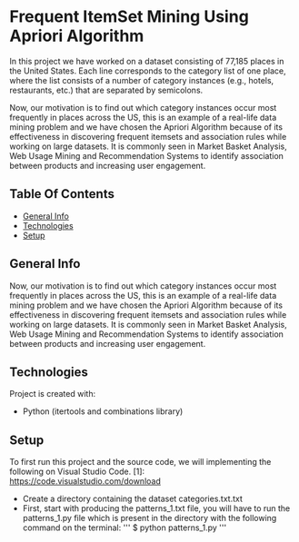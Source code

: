 # Frequent ItemSet Mining Using Apriori Algorithm

In this project we have worked on a dataset consisting of 77,185 places in the United States. 
Each line corresponds to the category list of one place, where the list consists of a number of category 
instances (e.g., hotels, restaurants, etc.) that are separated by semicolons.

Now, our motivation is to find out which category instances occur most frequently in places across the US, this is an example of a real-life data mining problem
and we have chosen the Apriori Algorithm because of its effectiveness in discovering frequent itemsets and association rules while working on large datasets.
It is commonly seen in Market Basket Analysis, Web Usage Mining and Recommendation Systems to identify association between products and increasing user
engagement.
## Table Of Contents
* [General Info](#general-info)
* [Technologies](#technologies)
* [Setup](#setup)

## General Info
Now, our motivation is to find out which category instances occur most frequently in places across the US, this is an example of a real-life data mining problem
and we have chosen the Apriori Algorithm because of its effectiveness in discovering frequent itemsets and association rules while working on large datasets.
It is commonly seen in Market Basket Analysis, Web Usage Mining and Recommendation Systems to identify association between products and increasing user
engagement.
## Technologies
Project is created with:
* Python (itertools and combinations library)

## Setup
To first run this project and the source code, we will implementing the following on Visual Studio Code.
[1]: https://code.visualstudio.com/download 

* Create a directory containing the dataset categories.txt.txt
* First, start with producing the patterns_1.txt file, you will have to run the patterns_1.py file which is present in the directory with the following command on the terminal:
'''
$ python patterns_1.py
'''



